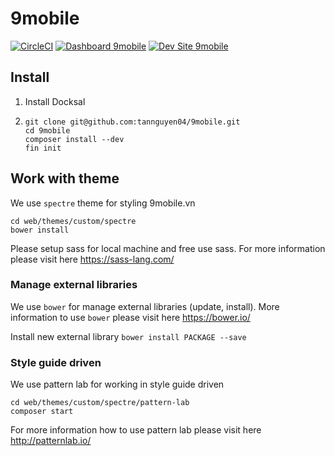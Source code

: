 # 9mobile


[![CircleCI](https://circleci.com/gh/tannguyen04/9mobile.svg?style=shield)](https://circleci.com/gh/tannguyen04/9mobile)
[![Dashboard 9mobile](https://img.shields.io/badge/dashboard-9mobile-yellow.svg)](https://dashboard.pantheon.io/sites/9806d555-c138-4987-b536-a670efd06214#dev/code)
[![Dev Site 9mobile](https://img.shields.io/badge/site-9mobile-blue.svg)](http://dev-9mobile.pantheonsite.io/)

## Install
1. Install Docksal
2. ```
   git clone git@github.com:tannguyen04/9mobile.git
   cd 9mobile
   composer install --dev
   fin init
   ```
## Work with theme
We use `spectre` theme for styling 9mobile.vn
```
cd web/themes/custom/spectre
bower install

```
Please setup sass for local machine and free use sass. For more information please visit here https://sass-lang.com/
### Manage external libraries
We use `bower` for manage external libraries (update, install). More information to use `bower` please visit here https://bower.io/

Install new external library `bower install PACKAGE --save`
### Style guide driven
We use pattern lab for working in style guide driven
```
cd web/themes/custom/spectre/pattern-lab
composer start
```
For more information how to use pattern lab please visit here http://patternlab.io/

